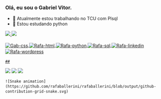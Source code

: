 ### Olá, eu sou o Gabriel Vitor.
- 🔭 Atualmente estou trabalhando no TCU com  Plsql
- 🌱 Estou estudando python 

<div>
  <a href="https://github.com/Gbriel-Vitor">
    <img height="180em" src="https://github-readme-stats.vercel.app/api?username=Gbriel-Vitor&show_icons=true&theme=dracula&include_all_commits=true&count_private=true"/>
    <img height="180em" src="https://github-readme-stats.vercel.app/api/top-langs/?username=Gbriel-Vitor&layout=compact&langs_count=7&theme=dracula"/>
  </div>

  <div style="display: inline_block"><br>
    <img align="center" alt="Gab-css" height="30" width="40" src="https://cdn.jsdelivr.net/gh/devicons/devicon/icons/css3/css3-original.svg">
    <img align="center" alt="Rafa-html" height="30" width="40" src="https://cdn.jsdelivr.net/gh/devicons/devicon/icons/html5/html5-original.svg">
    <img align="center" alt="Rafa-python" height="30" width="40" src="https://cdn.jsdelivr.net/gh/devicons/devicon/icons/python/python-original.svg">
    <img align="center" alt="Rafa-sql" height="30" width="40" src="https://cdn.jsdelivr.net/gh/devicons/devicon/icons/mysql/mysql-original.svg">
    <img align="center" alt="Rafa-linkedin" height="30" width="40" src="https://cdn.jsdelivr.net/gh/devicons/devicon/icons/linkedin/linkedin-plain.svg">
    <img align="center" alt="Rafa-wordpress" height="30" width="40" src="https://cdn.jsdelivr.net/gh/devicons/devicon/icons/wordpress/wordpress-original.svg">
  </div>
    
    ##
   
  <div> 
    <a href="https://instagram.com/gabrielvitor6724" target="_blank"><img src="https://img.shields.io/badge/-Instagram-%23E4405F?style=for-the-badge&logo=instagram&logoColor=white" target="_blank"></a>
    <a href = "gabrielgonc1080@gmail.com"><img src="https://img.shields.io/badge/-Gmail-%23333?style=for-the-badge&logo=gmail&logoColor=white" target="_blank"></a>
    <a href="https://www.linkedin.com/in/gabriel-vitor-375090247/" target="_blank"><img src="https://img.shields.io/badge/-LinkedIn-%230077B5?style=for-the-badge&logo=linkedin&logoColor=white" target="_blank"></a> 
   
    ![Snake animation](https://github.com/rafaballerini/rafaballerini/blob/output/github-contribution-grid-snake.svg)
   
  </div>
